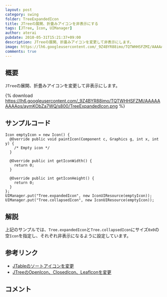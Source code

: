 ```yaml
---
layout: post
category: swing
folder: TreeExpandedIcon
title: JTreeの展開、折畳みアイコンを非表示にする
tags: [JTree, Icon, UIManager]
author: aterai
pubdate: 2010-05-31T15:21:37+09:00
description: JTreeの展開、折畳みアイコンを変更して非表示にします。
image: https://lh6.googleusercontent.com/_9Z4BYR88imo/TQTWHHSFZMI/AAAAAAAAAos/aymKObZa7WQ/s800/TreeExpandedIcon.png
comments: true
---
```

## 概要
`JTree`の展開、折畳みアイコンを変更して非表示にします。

{% download https://lh6.googleusercontent.com/_9Z4BYR88imo/TQTWHHSFZMI/AAAAAAAAAos/aymKObZa7WQ/s800/TreeExpandedIcon.png %}

## サンプルコード
<pre class="prettyprint"><code>Icon emptyIcon = new Icon() {
  @Override public void paintIcon(Component c, Graphics g, int x, int y) {
    /* Empty icon */
  }

  @Override public int getIconWidth() {
    return 0;
  }

  @Override public int getIconHeight() {
    return 0;
  }
};
UIManager.put("Tree.expandedIcon", new IconUIResource(emptyIcon));
UIManager.put("Tree.collapsedIcon", new IconUIResource(emptyIcon));
</code></pre>

## 解説
上記のサンプルでは、`Tree.expandedIcon`と`Tree.collapsedIcon`にサイズ`0x0`の空`Icon`を指定し、それぞれ非表示になるように設定しています。

## 参考リンク
- [JTableのソートアイコンを変更](https://ateraimemo.com/Swing/TableSortIcon.html)
- [JTreeのOpenIcon、ClosedIcon、LeafIconを変更](https://ateraimemo.com/Swing/TreeLeafIcon.html)

<!-- dummy comment line for breaking list -->

## コメント

